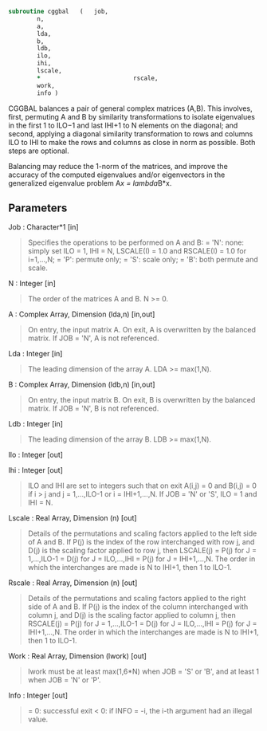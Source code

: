 ```fortran
subroutine cggbal	(	job,
		n,
		a,
		lda,
		b,
		ldb,
		ilo,
		ihi,
		lscale,
		*                          rscale,
		work,
		info )
```

 CGGBAL balances a pair of general complex matrices (A,B).  This
 involves, first, permuting A and B by similarity transformations to
 isolate eigenvalues in the first 1 to ILO$-$1 and last IHI+1 to N
 elements on the diagonal; and second, applying a diagonal similarity
 transformation to rows and columns ILO to IHI to make the rows
 and columns as close in norm as possible. Both steps are optional.

 Balancing may reduce the 1-norm of the matrices, and improve the
 accuracy of the computed eigenvalues and/or eigenvectors in the
 generalized eigenvalue problem A*x = lambda*B*x.

## Parameters
Job : Character*1 [in]
> Specifies the operations to be performed on A and B:
> = 'N':  none:  simply set ILO = 1, IHI = N, LSCALE(I) = 1.0
> and RSCALE(I) = 1.0 for i=1,...,N;
> = 'P':  permute only;
> = 'S':  scale only;
> = 'B':  both permute and scale.

N : Integer [in]
> The order of the matrices A and B.  N >= 0.

A : Complex Array, Dimension (lda,n) [in,out]
> On entry, the input matrix A.
> On exit, A is overwritten by the balanced matrix.
> If JOB = 'N', A is not referenced.

Lda : Integer [in]
> The leading dimension of the array A. LDA >= max(1,N).

B : Complex Array, Dimension (ldb,n) [in,out]
> On entry, the input matrix B.
> On exit, B is overwritten by the balanced matrix.
> If JOB = 'N', B is not referenced.

Ldb : Integer [in]
> The leading dimension of the array B. LDB >= max(1,N).

Ilo : Integer [out]

Ihi : Integer [out]
> ILO and IHI are set to integers such that on exit
> A(i,j) = 0 and B(i,j) = 0 if i > j and
> j = 1,...,ILO-1 or i = IHI+1,...,N.
> If JOB = 'N' or 'S', ILO = 1 and IHI = N.

Lscale : Real Array, Dimension (n) [out]
> Details of the permutations and scaling factors applied
> to the left side of A and B.  If P(j) is the index of the
> row interchanged with row j, and D(j) is the scaling factor
> applied to row j, then
> LSCALE(j) = P(j)    for J = 1,...,ILO-1
> = D(j)    for J = ILO,...,IHI
> = P(j)    for J = IHI+1,...,N.
> The order in which the interchanges are made is N to IHI+1,
> then 1 to ILO-1.

Rscale : Real Array, Dimension (n) [out]
> Details of the permutations and scaling factors applied
> to the right side of A and B.  If P(j) is the index of the
> column interchanged with column j, and D(j) is the scaling
> factor applied to column j, then
> RSCALE(j) = P(j)    for J = 1,...,ILO-1
> = D(j)    for J = ILO,...,IHI
> = P(j)    for J = IHI+1,...,N.
> The order in which the interchanges are made is N to IHI+1,
> then 1 to ILO-1.

Work : Real Array, Dimension (lwork) [out]
> lwork must be at least max(1,6*N) when JOB = 'S' or 'B', and
> at least 1 when JOB = 'N' or 'P'.

Info : Integer [out]
> = 0:  successful exit
> < 0:  if INFO = -i, the i-th argument had an illegal value.

